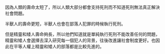 因為人類的壽命太短了，所以人類大部分都會支持死刑而不知道死刑無法真正解決社會問題。  

半獸人的壽命更短，半獸人也會在部落人犯罪的時候執行死刑。  

但是精靈和矮人壽命夠長，所以他們知道就是單純執行死刑不能改善任何的問題，精靈和矮人會選擇去深入研究每一個犯人的背景，往後改進讓社會制度更好。也因此在平等人權上精靈和矮人的部落都是比較先進的。  
